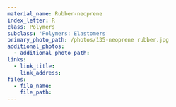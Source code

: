 ```yaml
---
material_name: Rubber-neoprene
index_letter: R
class: Polymers
subclass: 'Polymers: Elastomers'
primary_photo_path: /photos/135-neoprene rubber.jpg
additional_photos:
  - additional_photo_path:
links:
  - link_title:
    link_address:
files:
  - file_name:
    file_path:
---
```



